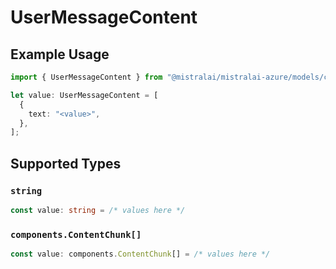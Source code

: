 # UserMessageContent

## Example Usage

```typescript
import { UserMessageContent } from "@mistralai/mistralai-azure/models/components";

let value: UserMessageContent = [
  {
    text: "<value>",
  },
];
```

## Supported Types

### `string`

```typescript
const value: string = /* values here */
```

### `components.ContentChunk[]`

```typescript
const value: components.ContentChunk[] = /* values here */
```

